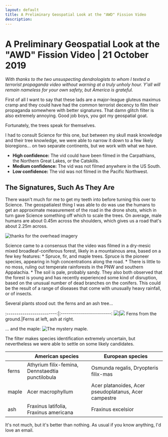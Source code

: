 ```yaml
---
layout: default
title: A Preliminary Geospatial Look at the "AWD" Fission Video
description:
---
```

# A Preliminary Geospatial Look at the "AWD" Fission Video | 21 October 2019

_With thanks to the two unsuspecting dendrologists to whom I texted a terrorist propaganda video without warning at a truly unholy hour.  Y'all will remain nameless for your own safety, but America is grateful._

First of all I want to say that these lads are a major-league gluteus maximus cramp and they could have had the common terrorist decency to film their propaganda somewhere with better signatures.  That damn glitch filter is also extremely annoying.  Good job boys, you got my geospatial goat.

Fortunately, the trees speak for themselves.

I had to consult Science for this one, but between my skull mask knowledge and their tree knowledge, we were able to narrow it down to a few likely bioregions... on two separate continents, but we work with what we have.  
  * **High confidence:** The vid could have been filmed in the Carpathians, the Northern Great Lakes, or the Catskills.
  * **Medium confidence:** The vid was not filmed anywhere in the US South.
  * **Low confidence:** The vid was not filmed in the Pacific Northwest.

## The Signatures, Such As They Are

There wasn't much for me to get my teeth into before turning this over to Science.  The geospatialest thing I was able to do was use the humans to get an approximate measurement of the road in the drone shots, which in turn gave Science something off which to scale the trees. On average, male humans are about 0.45m across the shoulders, which gives us a road that's about 2.25m across.

![thanks for the overhead imagery](../assets/images/fission-preliminary/fission_scaling.jpg)

Science came to a consensus that the video was filmed in a dry-mesic mixed broadleaf-coniferous forest, likely in a mountainous area, based on a few key features:
      * Spruce, fir, and maple trees. Spruce is the pioneer species, appearing in high concentrations along the road.
      * There is little to no moss, ruling out temperate rainforests in the PNW and southern Appalachia.
      * The soil is pale, probably sandy.
They also both observed that the forest is young and has recently experienced some kind of disruption, based on the unusual number of dead branches on the conifers.  This could be the result of a range of diseases that come with unusually heavy rainfall, or of insects.

Several plants stood out: the ferns and an ash tree...

:-------------------------:|:-------------------------:
![](../assets/images/fission-preliminary/fern.png)|![](../assets/images/fission-preliminary/overhead_fern.png)
Ferns from the ground.|Ferns at left, ash at right.

... and the maple:
![The mystery maple.](../assets/images/fission-preliminary/maple.png)

The filter makes species identification extremely uncertain, but nevertheless we were able to settle on some likely candidates.

|   |American species|European species|
|---|---|---|
|ferns|Athyrium filix-femina, Dennstaedtia punctilobula|Osmunda regalis, Dryopteris filix-mas|
|maple|Acer macrophyllum|Acer platanoides, Acer pseudoplatanus, Acer campestre|
|ash|Fraxinus latifolia, Fraxinus americana|Fraxinus excelsior|

It's not much, but it's better than nothing.  As usual if you know anything, I'd love an email.
